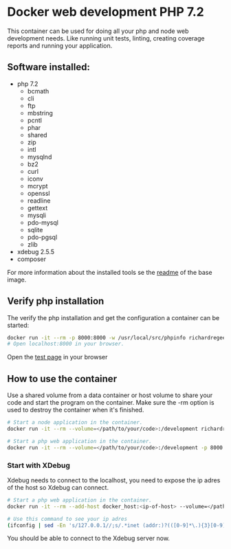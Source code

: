 # Docker web development PHP 7.2
This container can be used for doing all your php and node web development needs. Like running unit tests, linting, creating coverage reports and running your application.

## Software installed:
 - php 7.2
    - bcmath
    - cli
    - ftp
    - mbstring
    - pcntl
    - phar
    - shared
    - zip
    - intl
    - mysqlnd
    - bz2
    - curl
    - iconv
    - mcrypt
    - openssl
    - readline
    - gettext
    - mysqli
    - pdo-mysql
    - sqlite
    - pdo-pgsql
    - zlib
 - xdebug 2.5.5
 - composer
 
For more information about the installed tools se the [readme](../base/README.md) of the base image.

## Verify php installation
The verify the php installation and get the configuration a container can be started:
```bash
docker run -it --rm -p 8000:8000 -w /usr/local/src/phpinfo richardregeer/web-development:php-7.2 php -S 0.0.0.0:8000
# Open localhost:8000 in your browser.
```
Open the [test page](http://localhost:8000) in your browser

## How to use the container
Use a shared volume from a data container or host volume to share your code and start the program on the container.
Make sure the -rm option is used to destroy the container when it's finished.

```bash
# Start a node application in the container.
docker run -it --rm --volume=</path/to/your/code>:/development richardregeer/web-development:php-7.2 node <your-application.js>

# Start a php web application in the container.
docker run -it --rm --volume=</path/to/your/code>:/development -p 8000:8000 richardregeer/web-development:php-7.2 php -S 0.0.0.0:8000
```

### Start with XDebug
Xdebug needs to connect to the localhost, you need to expose the ip adres of the host so Xdebug can connect.
```bash
# Start a php web application in the container.
docker run -it --rm --add-host docker_host:<ip-of-host> --volume=</path/to/your/code>:/development -p 8000:8000 richardregeer/web-development:php-7.2 php -S 0.0.0.0:8000

# Use this command to see your ip adres
(ifconfig | sed -En 's/127.0.0.1//;s/.*inet (addr:)?(([0-9]*\.){3}[0-9]*).*/\2/p' | sed -n 1p)
```
You should be able to connect to the Xdebug server now.
